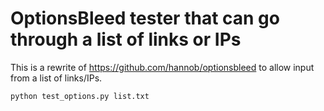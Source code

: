 # OptionsBleed tester that can go through a list of links or IPs

This is a rewrite of https://github.com/hannob/optionsbleed to allow input from a list of links/IPs.

    python test_options.py list.txt
